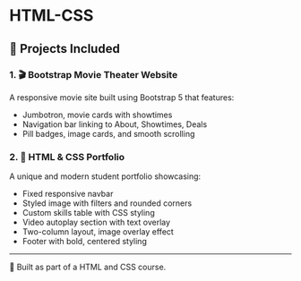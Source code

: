 # HTML-CSS

## 📁 Projects Included

### 1. 🎬 Bootstrap Movie Theater Website
A responsive movie site built using Bootstrap 5 that features:
- Jumbotron, movie cards with showtimes
- Navigation bar linking to About, Showtimes, Deals
- Pill badges, image cards, and smooth scrolling

### 2. 💼 HTML & CSS Portfolio
A unique and modern student portfolio showcasing:
- Fixed responsive navbar
- Styled image with filters and rounded corners
- Custom skills table with CSS styling
- Video autoplay section with text overlay
- Two-column layout, image overlay effect
- Footer with bold, centered styling

---

📌 Built as part of a HTML and CSS course.
